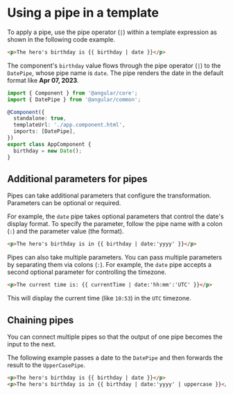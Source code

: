 # Using a pipe in a template

To apply a pipe, use the pipe operator (`|`) within a template expression as shown in the following code example.

```html
<p>The hero's birthday is {{ birthday | date }}</p>
```

The component's `birthday` value flows through the pipe operator (`|`) to the `DatePipe`, whose pipe name is `date`. The pipe renders the date in the default format like **Apr 07, 2023**.

```typescript
import { Component } from '@angular/core';
import { DatePipe } from '@angular/common';

@Component({
  standalone: true,
  templateUrl: './app.component.html',
  imports: [DatePipe],
})
export class AppComponent {
  birthday = new Date();
}
```

## Additional parameters for pipes

Pipes can take additional parameters that configure the transformation. Parameters can be optional or required.

For example, the `date` pipe takes optional parameters that control the date's display format. To specify the parameter, follow the pipe name with a colon (`:`) and the parameter value (the format).

```html
<p>The hero's birthday is in {{ birthday | date:'yyyy' }}</p>
```

Pipes can also take multiple parameters. You can pass multiple parameters by separating them via colons (`:`). For example, the `date` pipe accepts a second optional parameter for controlling the timezone.

```html
<p>The current time is: {{ currentTime | date:'hh:mm':'UTC' }}</p>
```

This will display the current time (like `10:53`) in the `UTC` timezone.

## Chaining pipes

You can connect multiple pipes so that the output of one pipe becomes the input to the next.

The following example passes a date to the `DatePipe` and then forwards the result to the `UpperCasePipe`.

```html
<p>The hero's birthday is {{ birthday | date }}</p>
<p>The hero's birthday is in {{ birthday | date:'yyyy' | uppercase }}</p>
```